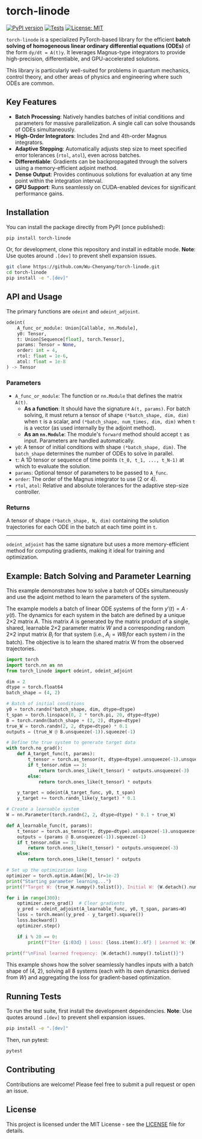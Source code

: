 # torch-linode

[![PyPI version](https://badge.fury.io/py/torch-linode.svg)](https://badge.fury.io/py/torch-linode)
[![Tests](https://github.com/Wu-Chenyang/torch-linode/actions/workflows/ci.yml/badge.svg)](https://github.com/Wu-Chenyang/torch-linode/actions/workflows/ci.yml)
[![License: MIT](https://img.shields.io/badge/License-MIT-yellow.svg)](https://opensource.org/licenses/MIT)

`torch-linode` is a specialized PyTorch-based library for the efficient **batch solving of homogeneous linear ordinary differential equations (ODEs)** of the form `dy/dt = A(t)y`. It leverages Magnus-type integrators to provide high-precision, differentiable, and GPU-accelerated solutions.

This library is particularly well-suited for problems in quantum mechanics, control theory, and other areas of physics and engineering where such ODEs are common.

## Key Features

- **Batch Processing**: Natively handles batches of initial conditions and parameters for massive parallelization. A single call can solve thousands of ODEs simultaneously.
- **High-Order Integrators**: Includes 2nd and 4th-order Magnus integrators.
- **Adaptive Stepping**: Automatically adjusts step size to meet specified error tolerances (`rtol`, `atol`), even across batches.
- **Differentiable**: Gradients can be backpropagated through the solvers using a memory-efficient adjoint method.
- **Dense Output**: Provides continuous solutions for evaluation at any time point within the integration interval.
- **GPU Support**: Runs seamlessly on CUDA-enabled devices for significant performance gains.

## Installation

You can install the package directly from PyPI (once published):

```bash
pip install torch-linode
```

Or, for development, clone this repository and install in editable mode. **Note**: Use quotes around `.[dev]` to prevent shell expansion issues.

```bash
git clone https://github.com/Wu-Chenyang/torch-linode.git
cd torch-linode
pip install -e ".[dev]"
```

## API and Usage

The primary functions are `odeint` and `odeint_adjoint`.

```python
odeint(
    A_func_or_module: Union[Callable, nn.Module], 
    y0: Tensor, 
    t: Union[Sequence[float], torch.Tensor],
    params: Tensor = None,
    order: int = 4, 
    rtol: float = 1e-6, 
    atol: float = 1e-8
) -> Tensor
```

### Parameters

- `A_func_or_module`: The function or `nn.Module` that defines the matrix `A(t)`.
  - **As a function**: It should have the signature `A(t, params)`. For batch solving, it must return a tensor of shape `(*batch_shape, dim, dim)` when `t` is a scalar, and `(*batch_shape, num_times, dim, dim)` when `t` is a vector (as used internally by the adjoint method).
  - **As an `nn.Module`**: The module's `forward` method should accept `t` as input. Parameters are handled automatically.
- `y0`: A tensor of initial conditions with shape `(*batch_shape, dim)`. The `batch_shape` determines the number of ODEs to solve in parallel.
- `t`: A 1D tensor or sequence of time points `(t_0, t_1, ..., t_N-1)` at which to evaluate the solution.
- `params`: Optional tensor of parameters to be passed to `A_func`.
- `order`: The order of the Magnus integrator to use (2 or 4).
- `rtol`, `atol`: Relative and absolute tolerances for the adaptive step-size controller.

### Returns

A tensor of shape `(*batch_shape, N, dim)` containing the solution trajectories for each ODE in the batch at each time point in `t`.

---

`odeint_adjoint` has the same signature but uses a more memory-efficient method for computing gradients, making it ideal for training and optimization.

## Example: Batch Solving and Parameter Learning

This example demonstrates how to solve a batch of ODEs simultaneously and use the adjoint method to learn the parameters of the system.

The example models a batch of linear ODE systems of the form $y′(t)=A⋅y(t)$. The dynamics for each system in the batch are defined by a unique 2×2 matrix $A$. This matrix $A$ is generated by the matrix product of a single, shared, learnable 2×2 parameter matrix $W$ and a corresponding random 2×2 input matrix $B_i$ for that system (i.e., $A_i​=WB_i$​ for each system $i$ in the batch). The objective is to learn the shared matrix W from the observed trajectories.
```python
import torch
import torch.nn as nn
from torch_linode import odeint, odeint_adjoint

dim = 2
dtype = torch.float64
batch_shape = (4, 2)

# Batch of initial conditions
y0 = torch.randn(*batch_shape, dim, dtype=dtype)
t_span = torch.linspace(0, 2 * torch.pi, 20, dtype=dtype)
B = torch.randn(batch_shape + (2, 2), dtype=dtype)
true_W = torch.randn(2, 2, dtype=dtype) * 0.1
outputs = (true_W @ B.unsqueeze(-1)).squeeze(-1)

# Define the true system to generate target data
with torch.no_grad():
    def A_target_func(t, params):
        t_tensor = torch.as_tensor(t, dtype=dtype).unsqueeze(-1).unsqueeze(-1)
        if t_tensor.ndim == 3:
            return torch.ones_like(t_tensor) * outputs.unsqueeze(-3)
        else:
            return torch.ones_like(t_tensor) * outputs

    y_target = odeint(A_target_func, y0, t_span)
    y_target += torch.randn_like(y_target) * 0.1

# Create a learnable system
W = nn.Parameter(torch.randn(2, 2, dtype=dtype) * 0.1 + true_W)

def A_learnable_func(t, params):
    t_tensor = torch.as_tensor(t, dtype=dtype).unsqueeze(-1).unsqueeze(-1)
    outputs = (params @ B.unsqueeze(-1)).squeeze(-1)
    if t_tensor.ndim == 3:
        return torch.ones_like(t_tensor) * outputs.unsqueeze(-3)
    else:
        return torch.ones_like(t_tensor) * outputs

# Set up the optimization loop
optimizer = torch.optim.Adam([W], lr=1e-2)
print("Starting parameter learning...")
print(f"Target W: {true_W.numpy().tolist()}, Initial W: {W.detach().numpy().tolist()}")

for i in range(300):
    optimizer.zero_grad()  # Clear gradients
    y_pred = odeint_adjoint(A_learnable_func, y0, t_span, params=W)
    loss = torch.mean((y_pred - y_target).square())
    loss.backward()
    optimizer.step()

    if i % 20 == 0:
        print(f"Iter {i:03d} | Loss: {loss.item():.6f} | Learned W: {W.detach().numpy().tolist()}")

print(f"\nFinal learned frequency: {W.detach().numpy().tolist()}")
```
This example shows how the solver seamlessly handles inputs with a batch shape of (4, 2), solving all 8 systems (each with its own dynamics derived from $W$) and aggregating the loss for gradient-based optimization.

## Running Tests

To run the test suite, first install the development dependencies. **Note**: Use quotes around `.[dev]` to prevent shell expansion issues.

```bash
pip install -e ".[dev]"
```

Then, run pytest:

```bash
pytest
```

## Contributing

Contributions are welcome! Please feel free to submit a pull request or open an issue.

## License

This project is licensed under the MIT License - see the [LICENSE](LICENSE) file for details.
